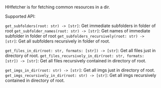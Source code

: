 HHfetcher is for fetching common resources in a dir.

Supported API:

`get_subfolders(root: str) -> [str]`: Get immediate subfolders in folder of root
`get_subfolder_names(root: str) -> [str]`: Get names of immediate subfolder in folder of root
`get_subfolders_recursively(root: str) -> [str]`: Get all subfolders recursively in folder of root.

`get_files_in_dir(root: str, formats: [str]) -> [str]`: Get all files just in directory of root.
`get_files_recursively_in_dir(root: str, formats: [str]) -> [str]`: Get all files recursively contained in directory of root.

`get_imgs_in_dir(root: str) -> [str]`: Get all imgs just in directory of root.
`get_imgs_recursively_in_dir(root: str) -> [str]`: Get all imgs recursively contained in directory of root.
